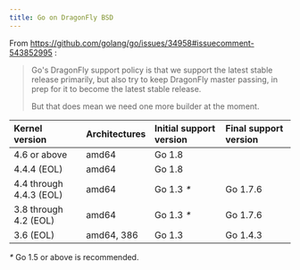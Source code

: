 ```yaml
---
title: Go on DragonFly BSD
---
```


From https://github.com/golang/go/issues/34958#issuecomment-543852995 :

> Go's DragonFly support policy is that we support the latest stable
> release primarily, but also try to keep DragonFly master passing, in
> prep for it to become the latest stable release.
>
> But that does mean we need one more builder at the moment.

| **Kernel version**      | **Architectures** | **Initial support version** | **Final support version** |
|:------------------------|:------------------|:----------------------------|:--------------------------|
| 4.6 or above            | amd64             | Go 1.8                      |                           |
| 4.4.4 (EOL)             | amd64             | Go 1.8                      |                           |
| 4.4 through 4.4.3 (EOL) | amd64             | Go 1.3 _*_                  | Go 1.7.6                  |
| 3.8 through 4.2 (EOL)   | amd64             | Go 1.3 _*_                  | Go 1.7.6                  |
| 3.6 (EOL)               | amd64, 386        | Go 1.3                      | Go 1.4.3                  |

_*_ Go 1.5 or above is recommended.

